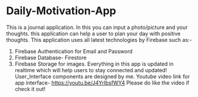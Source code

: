 # Daily-Motivation-App
This is a journal application. In this you can input a photo/picture and your thoughts. 
this application can help a user to plan your day with positive thoughts.
This application uses all latest technologies by Firebase such as:-
1. Firebase Authentication for Email and Password
2. Firebase Database- Firestore
3. Firebase Storage for images.
Everything in this app is updated in realtime which will help users to stay connected and updated!
User_Interface components are designed by me.
Youtube video link for app interface- https://youtu.be/J4YrIbsfWY4
Please do like the video if check it out!
